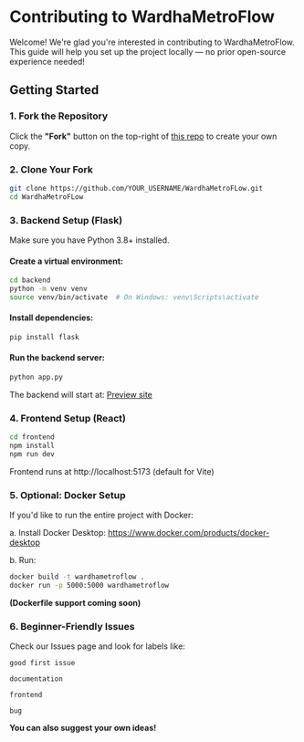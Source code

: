 # Contributing to WardhaMetroFlow

Welcome! We're glad you're interested in contributing to WardhaMetroFlow.  
This guide will help you set up the project locally — no prior open-source experience needed!



##  Getting Started

### 1. Fork the Repository

Click the **"Fork"** button on the top-right of [this repo](https://github.com/GSSoC-Flow/WardhaMetroFLow) to create your own copy.


### 2. Clone Your Fork

```bash
git clone https://github.com/YOUR_USERNAME/WardhaMetroFLow.git
cd WardhaMetroFLow
```



### 3. Backend Setup (Flask)
Make sure you have Python 3.8+ installed.

#### Create a virtual environment:
```bash
cd backend
python -m venv venv
source venv/bin/activate  # On Windows: venv\Scripts\activate
```
#### Install dependencies:
```bash
pip install flask
```
#### Run the backend server:
```bash
python app.py
```
The backend will start at: [Preview site](http://localhost:5000)



### 4. Frontend Setup (React)
```bash
cd frontend
npm install
npm run dev
```
Frontend runs at http://localhost:5173 (default for Vite)



### 5. Optional: Docker Setup
If you'd like to run the entire project with Docker:

a. Install Docker Desktop: https://www.docker.com/products/docker-desktop

b. Run:

```bash
docker build -t wardhametroflow .
docker run -p 5000:5000 wardhametroflow
```
**(Dockerfile support coming soon)**



### 6. Beginner-Friendly Issues
Check our Issues page and look for labels like:

`good first issue`

`documentation`

`frontend`

`bug`


**You can also suggest your own ideas!**
